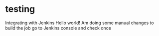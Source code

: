 # testing
Integrating with Jenkins
Hello world!
Am doing some manual changes to build the job
go to Jenkins console and check once
